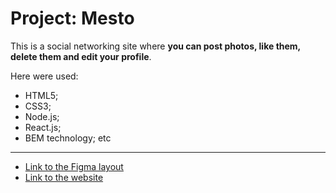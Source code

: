 # Project: Mesto

This is a social networking site where **you can post photos, like them, delete them and edit your profile**.

Here were used:
* HTML5;
* CSS3;
* Node.js;
* React.js;
* BEM technology;
etc
___

* [Link to the Figma layout](https://www.figma.com/file/2cn9N9jSkmxD84oJik7xL7/JavaScript.-Sprint-4?node-id=0%3A1)
* [Link to the website]( https://sasha-harkova.github.io/mesto-react/)
